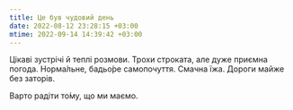 ```yaml
---
title: Це був чудовий день
date: 2022-08-12 23:28:15 +03:00
mtime: 2022-09-14 14:39:42 +03:00
---
```


Цікаві зустрічі й теплі розмови. Трохи строката, але дуже приємна погода. Норма́льне, бадьо́ре самопочуття. Смачна їжа. Дороги майже без заторів.

Варто радіти то́му, що ми маємо.
